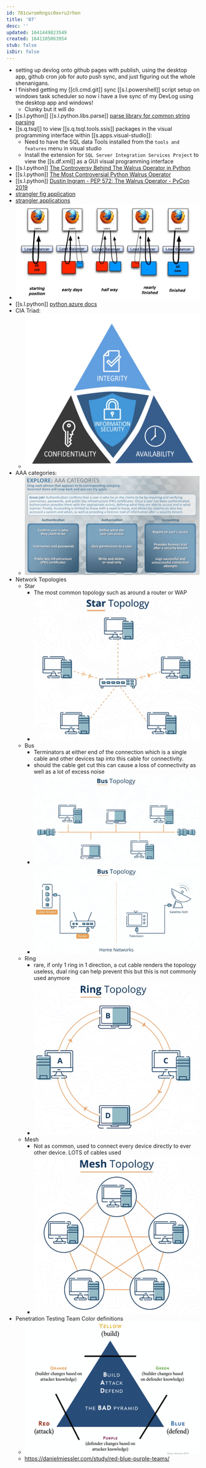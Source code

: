 ```yaml
---
id: 781cwromhngsc0ovru2rhen
title: '07'
desc: ''
updated: 1641449823549
created: 1641105063954
stub: false
isDir: false
---
```



- setting up devlog onto github pages with publish, using the desktop app, github cron job for auto push sync, and just figuring out the whole shenanigans.
- I finished getting my [[cli.cmd.git]] sync [[s.l.powershell]] script setup on windows task scheduler so now i have a live sync of my DevLog using the desktop app and windows!
  - Clunky but it will do
-  [[s.l.python]] [[s.l.python.libs.parse]] [parse library for common string parsing](https://calmcode.io/parse/parse.html)
- [[s.q.tsql]] to view [[s.q.tsql.tools.ssis]] packages in the visual programming interface within [[s.apps.visual-studio]]:
  - Need to have the SQL data Tools installed from the `tools and features` menu in visual studio
  - Install the extension for `SQL Server Integration Services Project` to view the [[s.df.xml]] as a GUI visual programming interface
-  [[s.l.python]] [The Controversy Behind The Walrus Operator in Python](https://dev.to/renegadecoder94/the-controversy-behind-the-walrus-operator-in-python-4k4e)
-  [[s.l.python]] [The Most Controversial Python Walrus Operator](https://pythonsimplified.com/the-most-controversial-python-walrus-operator/)
-  [[s.l.python]] [Dustin Ingram - PEP 572: The Walrus Operator - PyCon 2019](https://youtu.be/6uAvHOKofws)
-  [strangler fig application](https://martinfowler.com/bliki/StranglerFigApplication.html) 
-  [strangler applications](https://paulhammant.com/2013/07/14/legacy-application-strangulation-case-studies/)
  - ![image.png](assets/images/image_1625766775514_0.png)
-  [[s.l.python]] [python azure docs](https://docs.microsoft.com/en-us/azure/developer/python/) 
- CIA Triad:
  - ![image.png](assets/images/image_1625726675422_0.png)
- AAA categories:
  - ![image.png](assets/images/image_1625726800914_0.png)
- Network Topologies
  - Star
    - The most common topology such as around a router or WAP
    - ![image.png](assets/images/image_1625727190861_0.png)
  - Bus
    - Terminators at either end of the connection which is a single cable and other devices tap into this cable for connectivity.
    - should the cable get cut this can cause a loss of connectivity as well as a lot of excess noise
    - ![image.png](assets/images/image_1625726865983_0.png)
    - ![image.png](assets/images/image_1625726894847_0.png)
  - Ring
    - rare, if only 1 ring in 1 direction, a cut cable renders the topology useless, dual ring can help prevent this but this is not commonly used anymore
    - ![image.png](assets/images/image_1625726930139_0.png)
  - Mesh
    - Not as common, used to connect every device directly to ever other device. LOTS of cables used
    - ![image.png](assets/images/image_1625727233937_0.png)
- Penetration Testing Team Color definitions
  - ![image.png](assets/images/image_1625727501290_0.png)
  - <https://danielmiessler.com/study/red-blue-purple-teams/>

